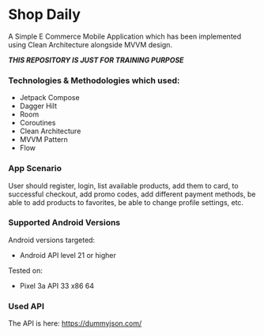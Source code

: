 # Shop Daily

A Simple E Commerce Mobile Application which has been implemented using Clean Architecture alongside MVVM design.

***THIS REPOSITORY IS JUST FOR TRAINING PURPOSE***

### Technologies & Methodologies which used:

- Jetpack Compose
- Dagger Hilt
- Room
- Coroutines
- Clean Architecture
- MVVM Pattern
- Flow

### App Scenario
User should register, login, list available products,
add them to card, to successful checkout, add promo codes,
add different payment methods, be able to add products to favorites,
be able to change profile settings, etc.

### Supported Android Versions
Android versions targeted:

- Android API level 21 or higher

Tested on:

- Pixel 3a API 33 x86 64

### Used API
The API is here: https://dummyjson.com/